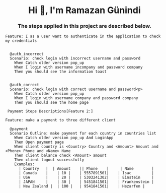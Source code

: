<h1 align="center">Hi 👋, I'm Ramazan Günindi</h1>
<h3 align="center">The steps applied in this project are described below.</h3>

```feature  
Feature: I as a user want to authenticate in the application to check my credentials


  @auth_incorrect
  Scenario: check login with incorrect username and password
    When Catch older version pop_up
    When I login with username incompany and password company
    Then you should see the information toast


  @auth_correct
  Scenario: check login with correct username and password<p>
    When Catch older version pop_up
    When I login with username company and password company 
    Then you should see the home page
```    
     
     Payment Steps Descriptions[Feature 2:]

```feature     
Feature: make a payment to three different client

  @payment
  Scenario Outline: make payment for each country in countries list
    When Catch older version pop_up And LoginApp
    Then Open payment page
    When client country is <Country> Country and <Amount> Amount and <Phone> Phone and <Name> Name
    Then client balance check <Amount> amount
    Then client logout successfully
    Examples:
      | Country   |  | Amount    || Phone    |     | Name        |
      | Canada    |    | 10 |    | 5557891501|    | Isac         |
      | USA       |    | 20 |    | 5303241302|    | Einstein     |
      | JAPAN     |    | 30 |    | 5451841501|    | Frankenstein |
      | New Zealand |  | 100 |   | 9541841501|    | Hezarfen |
```    
